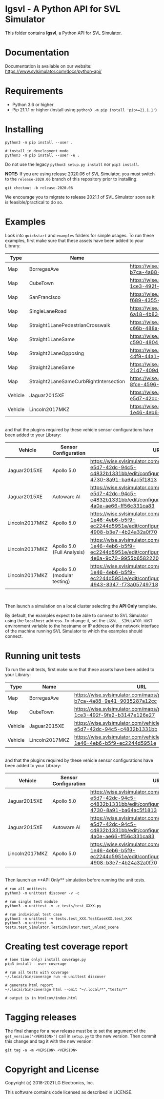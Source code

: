 # lgsvl - A Python API for SVL Simulator

This folder contains **lgsvl**, a Python API for SVL Simulator.

# Documentation

Documentation is available on our website: https://www.svlsimulator.com/docs/python-api/

# Requirements

* Python 3.6 or higher
* Pip 21.1.1 or higher (install using `python3 -m pip install 'pip>=21.1.1'`)

# Installing

    python3 -m pip install --user .

    # install in development mode
    python3 -m pip install --user -e .

Do not use the legacy `python3 setup.py install` nor `pip3 install`.

**NOTE:** If you are using release 2020.06 of SVL Simulator, you must switch to
the `release-2020.06` branch of this repository prior to installing:

    git checkout -b release-2020.06

We encourage you to migrate to release 2021.1 of SVL Simulator soon as it is
feasible/practical to do so.

# Examples

Look into `quickstart` and `examples` folders for simple usages. To run these
examples, first make sure that these assets have been added to your Library:

| Type    | Name           | URL |
| ------- | -------------- | --- |
| Map     | BorregasAve    | https://wise.svlsimulator.com/maps/profile/aae03d2a-b7ca-4a88-9e41-9035287a12cc |
| Map     | CubeTown       | https://wise.svlsimulator.com/maps/profile/06773677-1ce3-492f-9fe2-b3147e126e27 |
| Map     | SanFrancisco   | https://wise.svlsimulator.com/maps/profile/5d272540-f689-4355-83c7-03bf11b6865f |
| Map     | SingleLaneRoad | https://wise.svlsimulator.com/maps/profile/a6e2d149-6a18-4b83-9029-4411d7b2e69a |
| Map     | Straight1LanePedestrianCrosswalk | https://wise.svlsimulator.com/maps/profile/a3a818b5-c66b-488a-a780-979bd5692db1 |
| Map     | Straight1LaneSame | https://wise.svlsimulator.com/maps/profile/1e2287cf-c590-4804-bcb1-18b2fd3752d1 |
| Map     | Straight2LaneOpposing | https://wise.svlsimulator.com/maps/profile/671868be-44f9-44a1-913c-cb0f29d12634 |
| Map     | Straight2LaneSame | https://wise.svlsimulator.com/maps/profile/b39d3ef9-21d7-409d-851b-4c90dad80a25 |
| Map     | Straight2LaneSameCurbRightIntersection | https://wise.svlsimulator.com/maps/profile/378edc3f-8fce-4596-87dc-7d12fc2ad743 |
| Vehicle | Jaguar2015XE   | https://wise.svlsimulator.com/vehicles/profile/3f4211dc-e5d7-42dc-94c5-c4832b1331bb |
| Vehicle | Lincoln2017MKZ | https://wise.svlsimulator.com/vehicles/profile/73805704-1e46-4eb6-b5f9-ec2244d5951e |

<br/>
and that the plugins required by these vehicle sensor configurations have been added to your Library:

| Vehicle      | Sensor Configuration | URL |
| ------------ | -------------------- | --- |
Jaguar2015XE   | Apollo 5.0           | https://wise.svlsimulator.com/vehicles/profile/3f4211dc-e5d7-42dc-94c5-c4832b1331bb/edit/configuration/c06d4932-5928-4730-8a91-ba64ac5f1813 |
Jaguar2015XE   | Autoware AI          | https://wise.svlsimulator.com/vehicles/profile/3f4211dc-e5d7-42dc-94c5-c4832b1331bb/edit/configuration/05cbb194-d095-4a0e-ae66-ff56c331ca83 |
Lincoln2017MKZ | Apollo 5.0           | https://wise.svlsimulator.com/vehicles/profile/73805704-1e46-4eb6-b5f9-ec2244d5951e/edit/configuration/47b529db-0593-4908-b3e7-4b24a32a0f70 |
Lincoln2017MKZ | Apollo 5.0 (Full Analysis) | https://wise.svlsimulator.com/vehicles/profile/73805704-1e46-4eb6-b5f9-ec2244d5951e/edit/configuration/22656c7b-104b-4e6a-9c70-9955b6582220 |
Lincoln2017MKZ | Apollo 5.0 (modular testing) | https://wise.svlsimulator.com/vehicles/profile/73805704-1e46-4eb6-b5f9-ec2244d5951e/edit/configuration/5c7fb3b0-1fd4-4943-8347-f73a05749718 |
<br/>

Then launch a simulation on a local cluster selecting the **API Only** template.

By default, the examples expect to be able to connect to SVL Simulator using the
`localhost` address. To change it, set the `LGSVL__SIMULATOR_HOST` environment
variable to the hostname or IP address of the network interface of the machine
running SVL Simulator to which the examples should connect.


# Running unit tests

To run the unit tests, first make sure that these assets have been added to your Library:

| Type    | Name           | URL |
| ------- | -------------- | --- |
| Map     | BorregasAve    | https://wise.svlsimulator.com/maps/profile/aae03d2a-b7ca-4a88-9e41-9035287a12cc |
| Map     | CubeTown       | https://wise.svlsimulator.com/maps/profile/06773677-1ce3-492f-9fe2-b3147e126e27 |
| Vehicle | Jaguar2015XE   | https://wise.svlsimulator.com/vehicles/profile/3f4211dc-e5d7-42dc-94c5-c4832b1331bb |
| Vehicle | Lincoln2017MKZ | https://wise.svlsimulator.com/vehicles/profile/73805704-1e46-4eb6-b5f9-ec2244d5951e |

<br/>
and that the plugins required by these vehicle sensor configurations have been added to your Library:

| Vehicle      | Sensor Configuration | URL |
| ------------ | -------------------- | --- |
Jaguar2015XE   | Apollo 5.0           | https://wise.svlsimulator.com/vehicles/profile/3f4211dc-e5d7-42dc-94c5-c4832b1331bb/edit/configuration/c06d4932-5928-4730-8a91-ba64ac5f1813 |
Jaguar2015XE   | Autoware AI          | https://wise.svlsimulator.com/vehicles/profile/3f4211dc-e5d7-42dc-94c5-c4832b1331bb/edit/configuration/05cbb194-d095-4a0e-ae66-ff56c331ca83 |
Lincoln2017MKZ | Apollo 5.0           | https://wise.svlsimulator.com/vehicles/profile/73805704-1e46-4eb6-b5f9-ec2244d5951e/edit/configuration/47b529db-0593-4908-b3e7-4b24a32a0f70 |

<br/>
Then launch an **API Only** simulation before running the unit tests.

    # run all unittests
    python3 -m unittest discover -v -c

    # run single test module
    python3 -m unittest -v -c tests/test_XXXX.py

    # run individual test case
    python3 -m unittest -v tests.test_XXX.TestCaseXXX.test_XXX
    python3 -m unittest -v tests.test_Simulator.TestSimulator.test_unload_scene

# Creating test coverage report

    # (one time only) install coverage.py
    pip3 install --user coverage

    # run all tests with coverage
    ~/.local/bin/coverage run -m unittest discover

    # generate html report
    ~/.local/bin/coverage html --omit "~/.local/*","tests/*"

    # output is in htmlcov/index.html

# Tagging releases

The final change for a new release must be to set the argument of the
`get_version('<VERSION>')` call in `setup.py` to the new version.
Then commit this change and tag it with the new version:

    git tag -a -m <VERSION> <VERSION>

# Copyright and License

Copyright (c) 2018-2021 LG Electronics, Inc.

This software contains code licensed as described in LICENSE.

